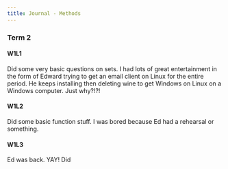 ```yaml
---
title: Journal - Methods
---
```



### Term 2
#### W1L1
Did some very basic questions on sets. I had lots of great entertainment in the form of Edward trying to get an email client on Linux for the entire period. He keeps installing then deleting wine to get Windows on Linux on a Windows computer. Just why?!?!

#### W1L2
Did some basic function stuff. I was bored because Ed had a rehearsal or something.

#### W1L3
Ed was back. YAY! Did 


